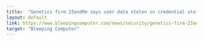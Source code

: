 ```yaml
---
title:  "Genetics firm 23andMe says user data stolen in credential stuffing attack"
layout: default
link: https://www.bleepingcomputer.com/news/security/genetics-firm-23andme-says-user-data-stolen-in-credential-stuffing-attack/
target: "Bleeping Computer"
---
```

